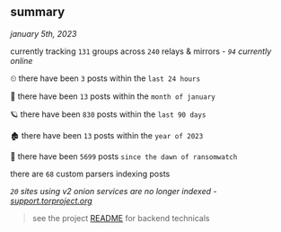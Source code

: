
## summary
_january 5th, 2023_

currently tracking `131` groups across `240` relays & mirrors - _`94` currently online_

⏲ there have been `3` posts within the `last 24 hours`

🦈 there have been `13` posts within the `month of january`

🪐 there have been `830` posts within the `last 90 days`

🏚 there have been `13` posts within the `year of 2023`

🦕 there have been `5699` posts `since the dawn of ransomwatch`

there are `68` custom parsers indexing posts

_`20` sites using v2 onion services are no longer indexed - [support.torproject.org](https://support.torproject.org/onionservices/v2-deprecation/)_

> see the project [README](https://github.com/joshhighet/ransomwatch#ransomwatch--) for backend technicals

